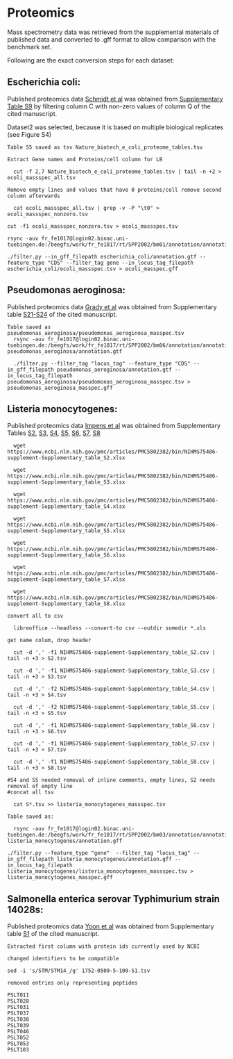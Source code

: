 # Proteomics

Mass spectrometry data was retrieved from the supplemental materials of published data and converted to .gff format to allow comparison with the benchmark set.

Following are the exact conversion steps for each dataset:

## Escherichia coli:

Published proteomics data [Schmidt et al](https://doi.org/10.1038/nbt.3418) was obtained from [Supplementary Table S9](https://static-content.springer.com/esm/art\%3A10.1038\%2Fnbt.3418/MediaObjects/41587_2016_BFnbt3418_MOESM18_ESM.xlsx) by filtering column C with non-zero values of column Q of the cited manuscript.

Dataset2 was selected, because it is based on multiple biological replicates (see Figure S4)

```
Table S5 saved as tsv Nature_biotech_e_coli_proteome_tables.tsv

Extract Gene names and Proteins/cell column for LB 

  cut -f 2,7 Nature_biotech_e_coli_proteome_tables.tsv | tail -n +2 > ecoli_massspec_all.tsv
  
Remove empty lines and values that have 0 proteins/cell remove second column afterwards

  cat ecoli_massspec_all.tsv | grep -v -P "\t0" > ecoli_massspec_nonzero.tsv
  
cut -f1 ecoli_massspec_nonzero.tsv > ecoli_massspec.tsv

rsync -auv fr_fe1017@login02.binac.uni-tuebingen.de:/beegfs/work/fr_fe1017/rt/SPP2002/bm01/annotation/annotation.gtf

./filter.py --in_gff_filepath escherichia_coli/annotation.gtf --feature_type "CDS" --filter_tag gene --in_locus_tag_filepath escherichia_coli/ecoli_massspec.tsv > ecoli_masspec.gff
```

## Pseudomonas aeroginosa:

Published proteomics data [Grady et al](https://dx.doi.org/10.1186%2Fs12864-017-3708-4) was obtained from Supplementary table [S21-S24](https://dx.doi.org/10.1186%2Fs12864-017-3708-4) of the cited manuscript.

```
Table saved as pseudomonas_aeroginosa/pseudomonas_aeroginosa_masspec.tsv
  rsync -auv fr_fe1017@login02.binac.uni-tuebingen.de:/beegfs/work/fr_fe1017/rt/SPP2002/bm06/annotation/annotation.gtf pseudomonas_aeroginosa/annotation.gtf

  ./filter.py --filter_tag "locus_tag" --feature_type "CDS" --in_gff_filepath pseudomonas_aeroginosa/annotation.gtf --in_locus_tag_filepath pseudomonas_aeroginosa/pseudomonas_aeroginosa_masspec.tsv > pseudomonas_aeroginosa_masspec.gff
```

## Listeria monocytogenes:

Published proteomics data [Impens et al](https://doi.org/10.1038/nmicrobiol.2017.5) was obtained from Supplementary Tables
[S2](https://www.ncbi.nlm.nih.gov/pmc/articles/PMC5802382/bin/NIHMS75486-supplement-Supplementary_table_S2.xlsx),
[S3](https://www.ncbi.nlm.nih.gov/pmc/articles/PMC5802382/bin/NIHMS75486-supplement-Supplementary_table_S3.xlsx),
[S4](https://www.ncbi.nlm.nih.gov/pmc/articles/PMC5802382/bin/NIHMS75486-supplement-Supplementary_table_S4.xlsx),
[S5](https://www.ncbi.nlm.nih.gov/pmc/articles/PMC5802382/bin/NIHMS75486-supplement-Supplementary_table_S5.xlsx),
[S6](https://www.ncbi.nlm.nih.gov/pmc/articles/PMC5802382/bin/NIHMS75486-supplement-Supplementary_table_S6.xlsx),
[S7](https://www.ncbi.nlm.nih.gov/pmc/articles/PMC5802382/bin/NIHMS75486-supplement-Supplementary_table_S7.xlsx),
[S8](https://www.ncbi.nlm.nih.gov/pmc/articles/PMC5802382/bin/NIHMS75486-supplement-Supplementary_table_S8.xlsx)

```
  wget https://www.ncbi.nlm.nih.gov/pmc/articles/PMC5802382/bin/NIHMS75486-supplement-Supplementary_table_S2.xlsx
  
  wget https://www.ncbi.nlm.nih.gov/pmc/articles/PMC5802382/bin/NIHMS75486-supplement-Supplementary_table_S3.xlsx
  
  wget https://www.ncbi.nlm.nih.gov/pmc/articles/PMC5802382/bin/NIHMS75486-supplement-Supplementary_table_S4.xlsx
  
  wget https://www.ncbi.nlm.nih.gov/pmc/articles/PMC5802382/bin/NIHMS75486-supplement-Supplementary_table_S5.xlsx
  
  wget https://www.ncbi.nlm.nih.gov/pmc/articles/PMC5802382/bin/NIHMS75486-supplement-Supplementary_table_S6.xlsx
  
  wget https://www.ncbi.nlm.nih.gov/pmc/articles/PMC5802382/bin/NIHMS75486-supplement-Supplementary_table_S7.xlsx
  
  wget https://www.ncbi.nlm.nih.gov/pmc/articles/PMC5802382/bin/NIHMS75486-supplement-Supplementary_table_S8.xlsx
  
convert all to csv

  libreoffice --headless --convert-to csv --outdir somedir *.xls

get name colum, drop header

  cut -d ',' -f1 NIHMS75486-supplement-Supplementary_table_S2.csv | tail -n +3 > S2.tsv
  
  cut -d ',' -f1 NIHMS75486-supplement-Supplementary_table_S3.csv | tail -n +3 > S3.tsv
  
  cut -d ',' -f2 NIHMS75486-supplement-Supplementary_table_S4.csv | tail -n +3 > S4.tsv
  
  cut -d ',' -f2 NIHMS75486-supplement-Supplementary_table_S5.csv | tail -n +3 > S5.tsv
  
  cut -d ',' -f1 NIHMS75486-supplement-Supplementary_table_S6.csv | tail -n +3 > S6.tsv
  
  cut -d ',' -f1 NIHMS75486-supplement-Supplementary_table_S7.csv | tail -n +3 > S7.tsv
  
  cut -d ',' -f1 NIHMS75486-supplement-Supplementary_table_S8.csv | tail -n +3 > S8.tsv
  
#S4 and S5 needed removal of inline comments, empty lines, S2 needs removal of empty line
#concat all tsv

  cat S*.tsv >> listeria_monocytogenes_massspec.tsv

Table saved as: 

  rsync -auv fr_fe1017@login02.binac.uni-tuebingen.de:/beegfs/work/fr_fe1017/rt/SPP2002/bm03/annotation/annotation.gtf listeria_monocytogenes/annotation.gff

./filter.py --feature_type "gene"  --filter_tag "locus_tag" --in_gff_filepath listeria_monocytogenes/annotation.gff --in_locus_tag_filepath listeria_monocytogenes/listeria_monocytogenes_massspec.tsv > listeria_monocytogenes_masspec.gff
```

## Salmonella enterica serovar Typhimurium strain 14028s:

Published proteomics data [Yoon et al](https://dx.doi.org/10.1186%2F1752-0509-5-100) was obtained from Supplementary table [S1](https://www.ncbi.nlm.nih.gov/pmc/articles/PMC3213010/bin/1752-0509-5-100-S1.XLSX) of the cited manuscript.

```
Extracted first column with protein ids currently used by NCBI

changed identifiers to be compatible

sed -i 's/STM/STM14_/g' 1752-0509-5-100-S1.tsv

removed entries only representing peptides

PSLT011
PSLT028
PSLT031
PSLT037
PSLT038
PSLT039
PSLT046
PSLT052
PSLT053
PSLT103
```

